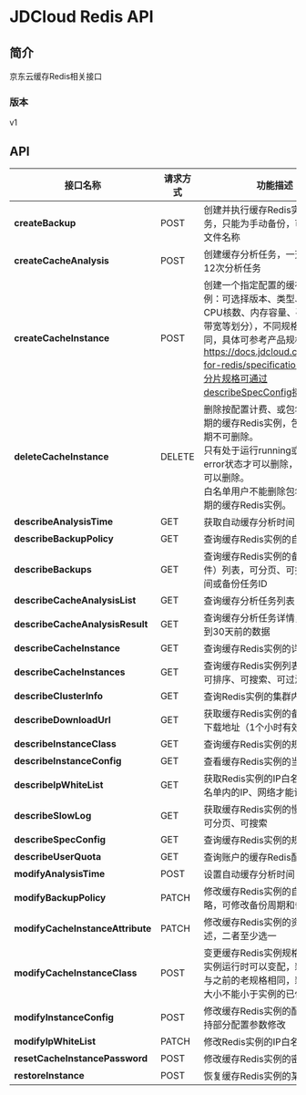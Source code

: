 # JDCloud Redis API


## 简介
京东云缓存Redis相关接口


### 版本
v1


## API
|接口名称|请求方式|功能描述|
|---|---|---|
|**createBackup**|POST|创建并执行缓存Redis实例的备份任务，只能为手动备份，可设置备份文件名称|
|**createCacheAnalysis**|POST|创建缓存分析任务，一天最多创建12次分析任务|
|**createCacheInstance**|POST|创建一个指定配置的缓存Redis实例：可选择版本、类型、规格（按CPU核数、内存容量、磁盘容量、带宽等划分），不同规格价格也不同，具体可参考产品规格代码，https://docs.jdcloud.com/cn/jcs-for-redis/specifications。自定义分片规格可通过describeSpecConfig接口获取<br>|
|**deleteCacheInstance**|DELETE|删除按配置计费、或包年包月已到期的缓存Redis实例，包年包月未到期不可删除。<br>只有处于运行running或者错误error状态才可以删除，其余状态不可以删除。<br>白名单用户不能删除包年包月已到期的缓存Redis实例。<br>|
|**describeAnalysisTime**|GET|获取自动缓存分析时间|
|**describeBackupPolicy**|GET|查询缓存Redis实例的自动备份策略|
|**describeBackups**|GET|查询缓存Redis实例的备份任务（文件）列表，可分页、可指定起止时间或备份任务ID|
|**describeCacheAnalysisList**|GET|查询缓存分析任务列表|
|**describeCacheAnalysisResult**|GET|查询缓存分析任务详情，最多查询到30天前的数据|
|**describeCacheInstance**|GET|查询缓存Redis实例的详细信息|
|**describeCacheInstances**|GET|查询缓存Redis实例列表，可分页、可排序、可搜索、可过滤|
|**describeClusterInfo**|GET|查询Redis实例的集群内部信息|
|**describeDownloadUrl**|GET|获取缓存Redis实例的备份文件临时下载地址（1个小时有效期）|
|**describeInstanceClass**|GET|查询缓存Redis实例的规格列表|
|**describeInstanceConfig**|GET|查看缓存Redis实例的当前配置参数|
|**describeIpWhiteList**|GET|获取Redis实例的IP白名单（只有白名单内的IP、网络才能访问该实例）|
|**describeSlowLog**|GET|获取缓存Redis实例的慢查询日志，可分页、可搜索|
|**describeSpecConfig**|GET|查询缓存Redis实例的规格配置信息|
|**describeUserQuota**|GET|查询账户的缓存Redis配额信息|
|**modifyAnalysisTime**|POST|设置自动缓存分析时间|
|**modifyBackupPolicy**|PATCH|修改缓存Redis实例的自动备份策略，可修改备份周期和备份时间|
|**modifyCacheInstanceAttribute**|PATCH|修改缓存Redis实例的资源名称或描述，二者至少选一|
|**modifyCacheInstanceClass**|POST|变更缓存Redis实例规格（变配），实例运行时可以变配，新规格不能与之前的老规格相同，新规格内存大小不能小于实例的已使用内存<br>|
|**modifyInstanceConfig**|POST|修改缓存Redis实例的配置参数，支持部分配置参数修改|
|**modifyIpWhiteList**|PATCH|修改Redis实例的IP白名单|
|**resetCacheInstancePassword**|POST|修改缓存Redis实例的密码，可为空|
|**restoreInstance**|POST|恢复缓存Redis实例的某次备份|
